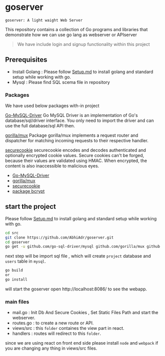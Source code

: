 # goserver

`goserver: A light waight Web Server`

This repository contains a collection of Go programs and libraries that demonstrate how we can use go lang as webserver or APIserver

> We have include login and signup functionality within this project 

## Prerequisites

- Install Golang : Please follow [Setup.md](./Setup.md) to install golang and standard setup while working with go.
- Mysql : Please find SQL scema file in repository 

### Packages
We have used below packages with-in project

[Go-MySQL-Driver](https://github.com/go-sql-driver/mysql)
Go MySQL Driver is an implementation of Go's database/sql/driver interface. You only need to import the driver and can use the full database/sql API then.

[gorilla/mux](https://github.com/gorilla/mux)
Package gorilla/mux implements a request router and dispatcher for matching incoming requests to their respective handler.

[securecookie](https://github.com/gorilla/securecookie)
securecookie encodes and decodes authenticated and optionally encrypted cookie values.
Secure cookies can't be forged, because their values are validated using HMAC. When encrypted, the content is also inaccessible to malicious eyes.
-   [Go-MySQL-Driver](https://github.com/go-sql-driver/mysql)
-	[gorilla/mux](https://github.com/gorilla/mux)
-	[securecookie](https://github.com/gorilla/securecookie)
-	[package bcrypt](https://godoc.org/golang.org/x/crypto/bcrypt)

## start the project 

Please follow [Setup.md](./Setup.md) to install golang and standard setup while working with go.
```sh
cd src
git clone https://github.com/AbhiAdr/goserver.git
cd goserver
go get -u github.com/go-sql-driver/mysql github.com/gorilla/mux github.com/gorilla/securecookie golang.org/x/crypto/bcrypt
```
next step will be import sql file , which will create `project` database and `users` table in `mysql`.

```sh
go build 
or
go install
```
will start the goserver open http://localhost:8086/ to see the webapp.

### main files

- mail.go : Init Db And Secure Cookies , Set Static Files Path and start the webserver.
- routes.go : to create a new route or API.
- views/src : this `folder` containes the view part in react.
- handlers : routes will redirect to this `folder`.

since we are using react on front end side please install `node` and `webpack` if you are changing any thing in views/src files.
